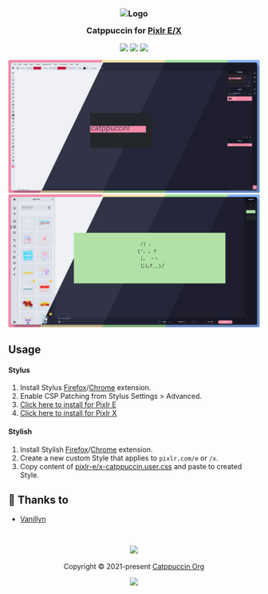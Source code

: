 <h3 align="center">
	<img src="https://raw.githubusercontent.com/catppuccin/catppuccin/main/assets/logos/exports/1544x1544_circle.png" width="100" alt="Logo"/><br/>
	<img src="https://raw.githubusercontent.com/catppuccin/catppuccin/main/assets/misc/transparent.png" height="30" width="0px"/>
	Catppuccin for <a href="https://pixlr.com">Pixlr E/X</a>
	<img src="https://raw.githubusercontent.com/catppuccin/catppuccin/main/assets/misc/transparent.png" height="30" width="0px"/>
</h3>

<p align="center">
	<a href="https://github.com/vanillyn/catppuccin-userstyles/issues?q=is%3Aissue+is%3Aopen+sort%3Aupdated-desc+label%3Apixlr"><img src="https://img.shields.io/github/issues/vanillyn/catppuccin-userstyles?colorA=363a4f&colorB=f5a97f&style=for-the-badge"></a>
	<a href="https://github.com/vanillyn/catppuccin-userstyles/contributors"><img src="https://img.shields.io/github/contributors/vanillyn/catppuccin-userstyles?colorA=363a4f&colorB=a6da95&style=for-the-badge"></a>
    <a href="themes"><img src="https://img.shields.io/badge/stylus-install-cba6f7?colorA=363a4f&style=for-the-badge"></a>
</p>

<p align="center">
	<img src="assets/e.webp"/>
    <img src="assets/x.webp"/>
</p>

## Usage

#### Stylus
1. Install Stylus [Firefox](https://addons.mozilla.org/en-GB/firefox/addon/styl-us/)/[Chrome](https://chrome.google.com/webstore/detail/stylus/clngdbkpkpeebahjckkjfobafhncgmne) extension.
2. Enable CSP Patching from Stylus Settings > Advanced.
3. [Click here to install for Pixlr E](https://raw.githubusercontent.com/vanillyn/catppuccin-userstyles/main/styles/Pixlr/themes/pixlr-e-catppuccin.user.css)
4. [Click here to install for Pixlr X](https://raw.githubusercontent.com/vanillyn/catppuccin-userstyles/main/styles/Pixlr/themes/pixlr-x-catppuccin.user.css)

#### Stylish
1. Install Stylish [Firefox](https://addons.mozilla.org/en-GB/firefox/addon/stylish/)/[Chrome](https://chrome.google.com/webstore/detail/stylish-custom-themes-for/fjnbnpbmkenffdnngjfgmeleoegfcffe) extension.
2. Create a new custom Style that applies to `pixlr.com/e` or `/x`.
3. Copy content of [pixlr-e/x-catppuccin.user.css](themes) and paste to created Style.

## 💝 Thanks to

- [Vanillyn](https://github.com/vanillyn)

&nbsp;

<p align="center"><img src="https://raw.githubusercontent.com/catppuccin/catppuccin/main/assets/footers/gray0_ctp_on_line.svg?sanitize=true" /></p>
<p align="center">Copyright &copy; 2021-present <a href="https://github.com/catppuccin" target="_blank">Catppuccin Org</a>
<p align="center"><a href="https://github.com/catppuccin/catppuccin/blob/main/LICENSE"><img src="https://img.shields.io/static/v1.svg?style=for-the-badge&label=License&message=MIT&logoColor=d9e0ee&colorA=363a4f&colorB=b7bdf8"/></a></p>